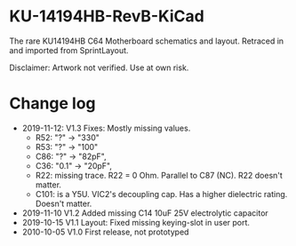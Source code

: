 # KU-14194HB-RevB-KiCad

The rare KU14194HB C64 Motherboard schematics and layout. Retraced in and imported from SprintLayout.

Disclaimer: Artwork not verified. Use at own risk.

# Change log

- 2019-11-12: V1.3 Fixes: Mostly missing values.
  - R52: "?" -> "330"
  - R53: "?" -> "100"
  - C86: "?" -> "82pF",
  - C36: "0.1" -> "20pF",
  - R22: missing trace. R22 = 0 Ohm. Parallel to C87 (NC). R22 doesn't matter.
  - C101: is a Y5U. VIC2's decoupling cap. Has a higher dielectric rating. Doesn't matter.
- 2019-11-10 V1.2 Added missing C14 10uF 25V electrolytic capacitor
- 2019-10-15 V1.1 Layout: Fixed missing keying-slot in user port.
- 2010-10-05 V1.0 First release, not prototyped

